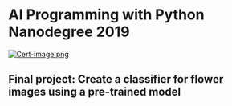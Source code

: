 # AI Programming with Python Nanodegree 2019
[![Cert-image.png](https://i.postimg.cc/HL74T2dk/Cert-image.png)](https://postimg.cc/67tG0C8k) 
<br>
## Final project: Create a classifier for flower images using a pre-trained model

